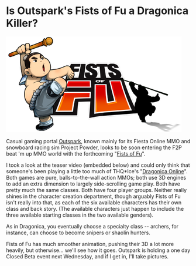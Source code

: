 # Is Outspark's Fists of Fu a Dragonica Killer?

[![](../uploads/2010/06/image2840-480x260.png "Fists of Fu")](../uploads/2010/06/image2840.png)

Casual gaming portal [Outspark](http://www.outspark.com/), known mainly for its Fiesta Online MMO and snowboard racing sim Project Powder, looks to be soon entering the F2P beat 'm up MMO world with the forthcoming "[Fists of Fu](http://fistsoffu.outspark.com/)".

I took a look at the teaser video (embedded below) and could only think that someone's been playing a little too much of THQ*Ice's "[Dragonica Online](http://dragonica.thqice.com/)". Both games are pure, balls-to-the-wall action MMOs; both use 3D engines to add an extra dimension to largely side-scrolling game play. Both have pretty much the same classes. Both have four player groups. Neither really shines in the character creation department, though arguably Fists of Fu isn't really into that, as each of the six available characters has their own class and back story. (The available characters just happen to include the three available starting classes in the two available genders).

As in Dragonica, you eventually choose a specialty class -- archers, for instance, can choose to become snipers or shaolin hunters.

Fists of Fu has much smoother animation, pushing their 3D a lot more heavily, but otherwise... we'll see how it goes. Outspark is holding a one day Closed Beta event next Wednesday, and if I get in, I'll take pictures.



